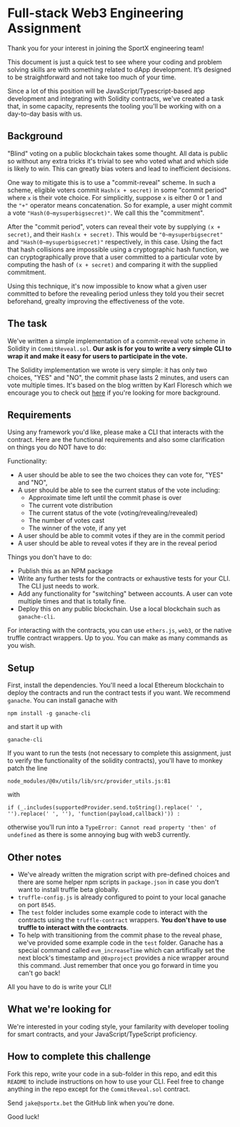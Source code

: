 # Full-stack Web3 Engineering Assignment
Thank you for your interest in joining the SportX engineering team!

This document is just a quick test to see where your coding and problem solving skills are with something related to dApp development. It’s designed to be straightforward and not take too much of your time. 

Since a lot of this position will be JavaScript/Typescript-based app development and integrating with Solidity contracts, we've created a task that, in some capacity, represents the tooling you'll be working with on a day-to-day basis with us. 

## Background
"Blind" voting on a public blockchain takes some thought. All data is public so without any extra tricks it's trivial to see who voted what and which side is likely to win. This can greatly bias voters and lead to inefficient decisions. 

One way to mitigate this is to use a "commit-reveal" scheme. In such a scheme, eligible voters commit `Hash(x + secret)` in some "commit period" where `x` is their vote choice. For simplicitly, suppose `x` is either 0 or 1 and the `"+"` operator means concatenation. So for example, a user might commit a vote `"Hash(0~mysuperbigsecret)"`. We call this the "commitment". 

After the "commit period", voters can reveal their vote by supplying `(x + secret)`, and their `Hash(x + secret)`. This would be `"0~mysuperbigsecret"` and `"Hash(0~mysuperbigsecret)"` respectively, in this case. Using the fact that hash collisions are impossible using a cryptographic hash function, we can cryptographically prove that a user committed to a particular vote by computing the hash of `(x + secret)` and comparing it with the supplied commitment. 

Using this technique, it's now impossible to know what a given user committed to before the revealing period unless they told you their secret beforehand, grealty improving the effectiveness of the vote. 

## The task

We've written a simple implementation of a commit-reveal vote scheme in Solidity in `CommitReveal.sol`. **Our ask is for you to write a very simple CLI to wrap it and make it easy for users to participate in the vote.**

The Solidity implementation we wrote is very simple: it has only two choices, "YES" and "NO", the commit phase lasts 2 minutes, and users can vote multiple times. It's based on the blog written by Karl Floresch which we encourage you to check out [here](https://karl.tech/learning-solidity-part-2-voting/) if you're looking for more background.

## Requirements

Using any framework you'd like, please make a CLI that interacts with the contract. Here are the functional requirements and also some clarification on things you do NOT have to do:

Functionality:
- A user should be able to see the two choices they can vote for, "YES" and "NO", 
- A user should be able to see the current status of the vote including:
    - Approximate time left until the commit phase is over
    - The current vote distribution
    - The current status of the vote (voting/revealing/revealed)
    - The number of votes cast
    - The winner of the vote, if any yet
- A user should be able to commit votes if they are in the commit period
- A user should be able to reveal votes if they are in the reveal period

Things you don't have to do:
- Publish this as an NPM package
- Write any further tests for the contracts or exhaustive tests for your CLI. The CLI just needs to work.
- Add any functionality for "switching" between accounts. A user can vote multiple times and that is totally fine. 
- Deploy this on any public blockchain. Use a local blockchain such as `ganache-cli`.

For interacting with the contracts, you can use `ethers.js`, `web3`, or the native truffle contract wrappers. Up to you. You can make as many commands as you wish. 

## Setup
First, install the dependencies. You'll need a local Ethereum blockchain to deploy the contracts and run the contract tests if you want. We recommend `ganache`. You can install ganache with 

`npm install -g ganache-cli` 

and start it up with 

`ganache-cli`

If you want to run the tests (not necessary to complete this assignment, just to verify the functionality of the solidity contracts), you'll have to monkey patch the line 

`node_modules/@0x/utils/lib/src/provider_utils.js:81`

with 

`if (_.includes(supportedProvider.send.toString().replace(' ', '').replace(' ', ''), 'function(payload,callback)')) :`

otherwise you'll run into a `TypeError: Cannot read property 'then' of undefined` as there is some annoying bug with web3 currently.

## Other notes

- We've already written the migration script with pre-defined choices and there are some helper npm scripts in `package.json` in case you don't want to install truffle beta globally. 
- `truffle-config.js` is already configured to point to your local ganache on port `8545`.
- The `test` folder includes some example code to interact with the contracts using the `truffle-contract` wrappers. **You don't have to use truffle to interact with the contracts**.
- To help with transitioning from the commit phase to the reveal phase, we've provided some example code in the `test` folder. Ganache has a special command called `evm_increaseTime` which can artifically set the next block's timestamp and `@0xproject` provides a nice wrapper around this command. Just remember that once you go forward in time you can't go back!

All you have to do is write your CLI!

## What we're looking for
We're interested in your coding style, your familarity with developer tooling for smart contracts, and your JavaScript/TypeScript proficiency.

## How to complete this challenge
Fork this repo, write your code in a sub-folder in this repo, and edit this `README` to include instructions on how to use your CLI. Feel free to change anything in the repo except for the `CommitReveal.sol` contract.

Send `jake@sportx.bet` the GitHub link when you're done. 

Good luck!
